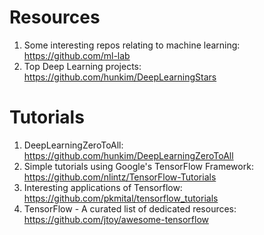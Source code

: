 # Resources

1. Some interesting repos relating to machine learning: https://github.com/ml-lab
2. Top Deep Learning projects: https://github.com/hunkim/DeepLearningStars

# Tutorials

1. DeepLearningZeroToAll: https://github.com/hunkim/DeepLearningZeroToAll
2. Simple tutorials using Google's TensorFlow Framework: https://github.com/nlintz/TensorFlow-Tutorials
3. Interesting applications of Tensorflow: https://github.com/pkmital/tensorflow_tutorials
4. TensorFlow - A curated list of dedicated resources: https://github.com/jtoy/awesome-tensorflow
